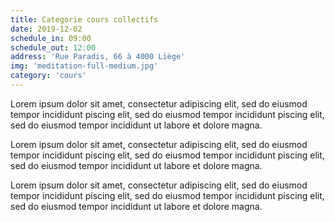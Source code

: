 ```yaml
---
title: Categorie cours collectifs
date: 2019-12-02
schedule_in: 09:00
schedule_out: 12:00
address: 'Rue Paradis, 66 à 4000 Liège'
img: 'meditation-full-medium.jpg'
category: 'cours'
---
```


Lorem ipsum dolor sit amet, consectetur adipiscing elit, sed do eiusmod tempor incididunt piscing elit, sed do eiusmod tempor incididunt piscing elit, sed do eiusmod tempor incididunt ut labore et dolore magna.

Lorem ipsum dolor sit amet, consectetur adipiscing elit, sed do eiusmod tempor incididunt piscing elit, sed do eiusmod tempor incididunt piscing elit, sed do eiusmod tempor incididunt ut labore et dolore magna.

Lorem ipsum dolor sit amet, consectetur adipiscing elit, sed do eiusmod tempor incididunt piscing elit, sed do eiusmod tempor incididunt piscing elit, sed do eiusmod tempor incididunt ut labore et dolore magna.